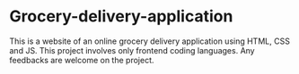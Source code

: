 # Grocery-delivery-application
This is a website of an online grocery delivery application using HTML, CSS and JS.
This project involves only frontend coding languages. Any feedbacks are welcome on the project.
